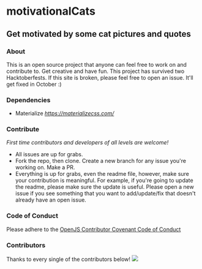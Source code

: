 # motivationalCats
## Get motivated by some cat pictures and quotes

### About
This is an open source project that anyone can feel free to work on and contribute to. Get creative and have fun. This project has survived two Hacktoberfests. If this site is broken, please feel free to open an issue. It'll get fixed in October :)

### Dependencies
- Materialize *https://materializecss.com/*

### Contribute
*First time contributors and developers of all levels are welcome!*
- All issues are up for grabs. 
- Fork the repo, then clone. Create a new branch for any issue you're working on. Make a PR.
- Everything is up for grabs, even the readme file, however, make sure your contribution is meaningful. For example, if you're going to update the readme, please make sure the update is useful. Please open a new issue if you see something that you want to add/update/fix that doesn't already have an open issue.

### Code of Conduct
Please adhere to the [OpenJS Contributor Covenant Code of Conduct](https://github.com/openjs-foundation/cross-project-council/blob/master/CODE_OF_CONDUCT.md)

### Contributors
Thanks to every single of the contributors below!
<img src="./CONTRIBUTORS.svg">

